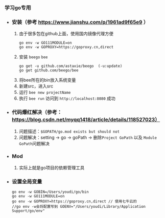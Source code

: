 ### 学习go专用
 - ### 安装（参考 https://www.jianshu.com/p/1961ad9f65e9 ）
   1. 由于很多包在github上面，使用国内镜像代理方便
        ```cassandraql
      go env -w GO111MODULE=on
      go env -w GOPROXY=https://goproxy.cn,direct
   2. 安装 `beego` `bee`
        ```cassandraql
        go get -u github.com/astaxie/beego  (-u:update)
      go get github.com/beego/bee
    3. 将bee所在的bin放入系统变量
    4. 新建src，进入src
    5. 运行 `bee new projectName`
    6. 执行 `bee run` 访问到 `http://localhost:8080` 成功
    
  - ### 代码爆红解决（参考：https://blog.csdn.net/myqq1418/article/details/118527023）
    1. 问题描述：`$GOPATH/go.mod exists but should not`
    2. 问题解决：setting -> go -> goPath -> 删除`Project GoPath` 以及 `Module GoPath`问题解决
  - ### Mod
    1. 实际上就是go项目的依赖管理工具
  - ### 设置全局变量
       ```    
       go env -w GOBIN=/Users/youdi/go/bin
       go env -w GO111MODULE=on
       go env -w GOPROXY=https://goproxy.cn,direct // 使用七牛云的
       //go env -w会将配置写到 GOENV="/Users/youdi/Library/Application Support/go/env"
       ```     